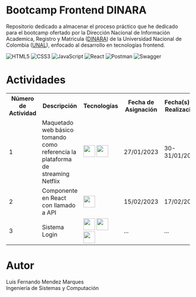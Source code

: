 
# Bootcamp Frontend DINARA

Repositorio dedicado a almacenar el proceso práctico que he dedicado para el bootcamp ofertado por la Dirección Nacional de Información Academica, Registro y Matricula ([DINARA]) de la Universidad Nacional de Colombia ([UNAL]), enfocado al desarrollo en tecnologías frontend. 

![HTML5](https://img.shields.io/badge/html5-%23E34F26.svg?style=for-the-badge&logo=html5&logoColor=white)
![CSS3](https://img.shields.io/badge/css3-%231572B6.svg?style=for-the-badge&logo=css3&logoColor=white)
![JavaScript](https://img.shields.io/badge/javascript-%23323330.svg?style=for-the-badge&logo=javascript&logoColor=%23F7DF1E)
![React](https://img.shields.io/badge/react-%2320232a.svg?style=for-the-badge&logo=react&logoColor=%2361DAFB)
![Postman](https://img.shields.io/badge/Postman-FF6C37?style=for-the-badge&logo=postman&logoColor=white)
![Swagger](https://img.shields.io/badge/-Swagger-%23Clojure?style=for-the-badge&logo=swagger&logoColor=white)

# Actividades
<table>
  <tr>
    <th>Número de Actividad</th>
    <th>Descripción</th>
    <th>Tecnologías</th>
    <th>Fecha de Asignación</th>
    <th>Fecha(s) de Realización</th>
  </tr>
  <tr>
    <td>1</td>
    <td>Maquetado web básico tomando como referencia la plataforma de streaming Netflix</td>
    <td>
      <img height="32" width="32" src="https://cdn.simpleicons.org/HTML5" />
      <img height="32" width="32" src="https://cdn.simpleicons.org/CSS3" />
    </td>
    <td>27/01/2023</td>
    <td>30-31/01/2023</td>
  </tr>
    <tr>
    <td>2</td>
    <td>Componente en React con llamado a API</td>
    <td>
      <img height="32" width="32" src="https://cdn.simpleicons.org/React" />
    </td>
    <td>15/02/2023</td>
    <td>17/02/2023</td>
  </tr>
  </tr>
    <tr>
    <td>3</td>
    <td>Sistema Login</td>
    <td>
      <img height="32" width="32" src="https://cdn.simpleicons.org/React" />
      <img height="32" width="32" src="https://cdn.simpleicons.org/HTML5" />
      <img height="32" width="32" src="https://cdn.simpleicons.org/CSS3" />
    </td>
    <td>...</td>
    <td>...</td>
  </tr>
  </tr>
</table>

# Autor

Luis Fernando Mendez Marques
<br>
Ingeniería de Sistemas y Computación

[DINARA]: https://dninfoa.unal.edu.co/
[UNAL]: https://unal.edu.co/

